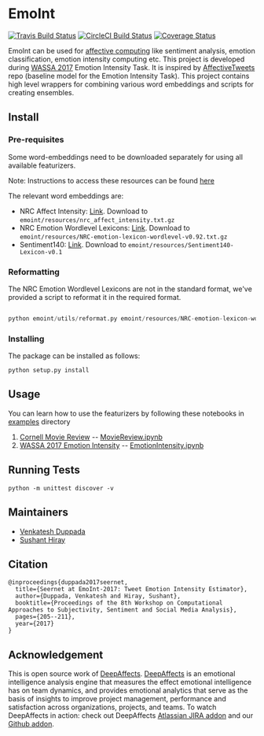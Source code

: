 # EmoInt
[![Travis Build Status](https://api.travis-ci.org/SEERNET/EmoInt.svg)](https://travis-ci.org/SEERNET/EmoInt)
[![CircleCI Build Status](https://circleci.com/gh/SEERNET/EmoInt.svg?style=svg)](https://circleci.com/gh/SEERNET/EmoInt)
[![Coverage Status](https://coveralls.io/repos/github/SEERNET/EmoInt/badge.svg)](https://coveralls.io/github/SEERNET/EmoInt)

EmoInt can be used for [affective computing](https://en.wikipedia.org/wiki/Affective_computing)
like sentiment analysis, emotion classification, emotion intensity computing etc. This project is developed
during [WASSA 2017](http://optima.jrc.it/wassa2017/) Emotion Intensity Task. It is inspired by
[AffectiveTweets](https://github.com/felipebravom/AffectiveTweets) repo (baseline model for the Emotion Intensity Task).
This project contains high level wrappers for combining various word embeddings and scripts for creating ensembles. 

## Install

### Pre-requisites
Some word-embeddings need to be downloaded separately for using all available featurizers.

Note: Instructions to access these resources can be found [here](http://saifmohammad.com/WebPages/AccessResource.htm)

The relevant word embeddings are:

* NRC Affect Intensity: [Link](http://saifmohammad.com/WebPages/AffectIntensity.htm). Download to `emoint/resources/nrc_affect_intensity.txt.gz`
* NRC Emotion Wordlevel Lexicons: [Link](http://saifmohammad.com/WebPages/lexicons.html). Download to `emoint/resources/NRC-emotion-lexicon-wordlevel-v0.92.txt.gz`
* Sentiment140: [Link](http://saifmohammad.com/WebPages/lexicons.html). Download to `emoint/resources/Sentiment140-Lexicon-v0.1` 

### Reformatting
The NRC Emotion Wordlevel Lexicons are not in the standard format, we've provided a script to reformat it in the required format.

```python

python emoint/utils/reformat.py emoint/resources/NRC-emotion-lexicon-wordlevel-v0.92.txt.gz

```

### Installing

The package can be installed as follows:
```
python setup.py install
```

## Usage
You can learn how to use the featurizers by following these notebooks in [examples](emoint/examples) directory
 1. [Cornell Movie Review](http://www.cs.cornell.edu/people/pabo/movie-review-data/) -- [MovieReview.ipynb](emoint/examples/MovieReview.ipynb)
 2. [WASSA 2017 Emotion Intensity](http://optima.jrc.it/wassa2017/) -- [EmotionIntensity.ipynb](emoint/examples/EmotionIntensity.ipynb)


## Running Tests
```
python -m unittest discover -v
```

## Maintainers
- [Venkatesh Duppada](https://venkatesh-1729.github.io)
- [Sushant Hiray](https://sushant-hiray.me)

## Citation
```
@inproceedings{duppada2017seernet,
  title={Seernet at EmoInt-2017: Tweet Emotion Intensity Estimator},
  author={Duppada, Venkatesh and Hiray, Sushant},
  booktitle={Proceedings of the 8th Workshop on Computational Approaches to Subjectivity, Sentiment and Social Media Analysis},
  pages={205--211},
  year={2017}
}
```

## Acknowledgement
This is open source work of [DeepAffects](https://www.deepaffects.com). [DeepAffects](https://www.deepaffects.com/dashboard)
is an emotional intelligence analysis engine that measures the effect emotional intelligence
has on team dynamics, and provides emotional analytics that serve as the basis of insights to improve
project management, performance and satisfaction across organizations, projects, and teams.
To watch DeepAffects in action: check out DeepAffects
[Atlassian JIRA addon](https://marketplace.atlassian.com/plugins/com.deepaffects.teams.jira/cloud/overview) 
and our [Github addon](https://teams.deepaffects.com/).
